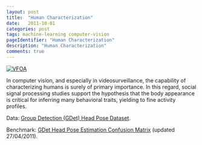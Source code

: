 ```yaml
---
layout: post
title:  "Human Characterization"
date:   2011-10-01
categories: post
tags: machine-learning computer-vision
pageIdentifier: "Human Characterization"
description: "Human Characterization"
comments: true
---
```

[![VFOA](http://img.youtube.com/vi/lV3bkhubBfE/0.jpg)](https://youtu.be/lV3bkhubBfE)

In computer vision, and especially in videosurveillance, the capability of characterizing humans is surely of primary importance. In this regard, social signal processing studies support the hypothesis that the body appearance is critical for inferring many behavioral traits, yielding to fine activity profiles.

Data: [Group Detection (GDet) Head Pose Dataset](https://drive.google.com/open?id=0B0MZ5gr7K36SZ2wwYlVsQ0w4Yk0).

Benchmark: [GDet Head Pose Estimation Confusion Matrix](https://drive.google.com/open?id=0B0MZ5gr7K36ST0U2T0h4OFdrdkk) (updated 27/04/2011).
